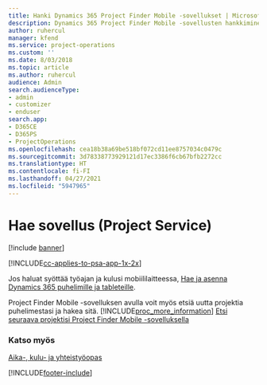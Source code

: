 ```yaml
---
title: Hanki Dynamics 365 Project Finder Mobile -sovellukset | MicrosoftDocs
description: Dynamics 365 Project Finder Mobile -sovellusten hankkiminen
author: ruhercul
manager: kfend
ms.service: project-operations
ms.custom: ''
ms.date: 8/03/2018
ms.topic: article
ms.author: ruhercul
audience: Admin
search.audienceType:
- admin
- customizer
- enduser
search.app:
- D365CE
- D365PS
- ProjectOperations
ms.openlocfilehash: cea18b38a69be518bf072cd11ee8757034c0479c
ms.sourcegitcommit: 3d78338773929121d17ec3386f6cb67bfb2272cc
ms.translationtype: HT
ms.contentlocale: fi-FI
ms.lasthandoff: 04/27/2021
ms.locfileid: "5947965"
---
```

# <a name="get-the-apps-project-service"></a>Hae sovellus (Project Service)

[!include [banner](../includes/psa-now-project-operations.md)]

[!INCLUDE[cc-applies-to-psa-app-1x-2x](../includes/cc-applies-to-psa-app-1x-2x.md)]

Jos haluat syöttää työajan ja kulusi mobiililaitteessa, [Hae ja asenna Dynamics 365 puhelimille ja tableteille](/dynamics365/mobile-app/dynamics-365-phones-tablets-users-guide).  
  
 Project Finder Mobile -sovelluksen avulla voit myös etsiä uutta projektia puhelimestasi ja hakea sitä. [!INCLUDE[proc_more_information](../includes/proc-more-information.md)] [Etsi seuraava projektisi Project Finder Mobile -sovelluksella](../psa/find-next-project-finder-mobile-app.md) 
  
### <a name="see-also"></a>Katso myös  
 [Aika-, kulu- ja yhteistyöopas](../psa/time-expense-collaboration-guide.md)


[!INCLUDE[footer-include](../includes/footer-banner.md)]